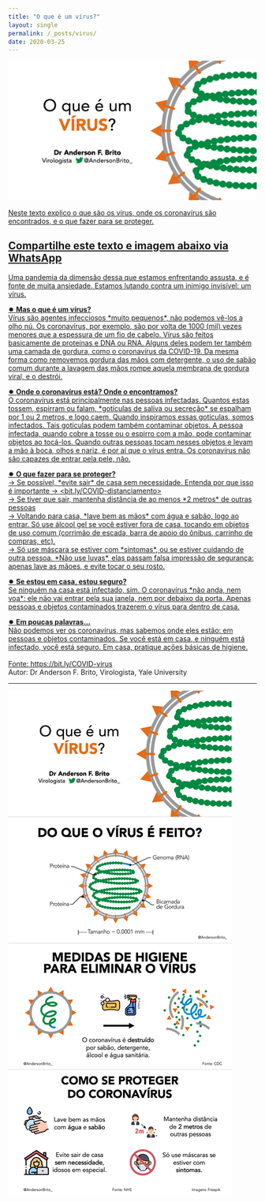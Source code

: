 ```yaml
---
title: "O que é um vírus?"
layout: single
permalink: /_posts/virus/
date: 2020-03-25
---
```


<a href="https://bit.ly/COVID-virus"><img src="/assets/images/virus-cover.png" width="700">

Neste texto explico o que são os vírus, onde os coronavírus são encontrados, e o que fazer para se proteger.

## Compartilhe este texto e imagem abaixo via WhatsApp

Uma pandemia da dimensão dessa que estamos enfrentando assusta, e é fonte de muita ansiedade. Estamos lutando contra um inimigo invisível: um vírus.


✹ **Mas o que é um vírus?**<br />
Vírus são agentes infecciosos \*muito pequenos\*, não podemos vê-los a olho nú. Os coronavírus, por exemplo, são por volta de 1000 (mil) vezes menores que a espessura de um fio de cabelo. Vírus são feitos basicamente de proteínas e DNA ou RNA. Alguns deles podem ter também uma camada de gordura, como o coronavírus da COVID-19. Da mesma forma como removemos gordura das mãos com detergente, o uso de sabão comum durante a lavagem das mãos rompe aquela membrana de gordura viral, e o destrói.

✹ **Onde o coronavírus está? Onde o encontramos?**<br />
O coronavírus está principalmente nas pessoas infectadas. Quantos estas tossem, espirram ou falam, \*gotículas de saliva ou secreção\* se espalham por 1 ou 2 metros, e logo caem. Quando inspiramos essas gotículas, somos infectados. Tais gotículas podem também contaminar objetos. A pessoa infectada, quando cobre a tosse ou o espirro com a mão, pode contaminar objetos ao tocá-los. Quando outras pessoas tocam nesses objetos e levam a mão à boca, olhos e nariz, é por aí que o vírus entra. Os coronavírus não são capazes de entrar pela pele, não.

✹ **O que fazer para se proteger?**<br />
→ Se possível, \*evite sair\* de casa sem necessidade. Entenda por que isso é importante → <bit.ly/COVID-distanciamento><br />
→ Se tiver que sair, mantenha distância de ao menos \*2 metros\* de outras pessoas<br />
→ Voltando para casa, \*lave bem as mãos\* com água e sabão, logo ao entrar. Só use álcool gel se você estiver fora de casa, tocando em objetos de uso comum (corrimão de escada, barra de apoio do ônibus, carrinho de compras, etc).<br />
→ Só use máscara se estiver com \*sintomas\*, ou se estiver cuidando de outra pessoa. \*Não use luvas\*, elas passam falsa impressão de segurança: apenas lave as mãoes, e evite tocar o seu rosto.

✹ **Se estou em casa, estou seguro?**<br />
Se ninguém na casa está infectado, sim. O coronavírus \*não anda, nem voa\*: ele não vai entrar pela sua janela, nem por debaixo da porta. Apenas pessoas e objetos contaminados trazerem o vírus para dentro de casa.

✹ **Em poucas palavras...**<br />
Não podemos ver os coronavírus, mas sabemos onde eles estão: em pessoas e objetos contaminados. Se você está em casa, e ninguém está infectado, você está seguro. Em casa, pratique ações básicas de higiene.<br />
<br />
Fonte: <https://bit.ly/COVID-virus><br>
Autor: Dr Anderson F. Brito, Virologista, Yale University

***

<img src="/assets/images/virus-zap.png">
